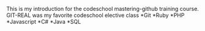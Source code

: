 This is my introduction for the codeschool mastering-github training course.
GIT-REAL was my favorite codeschool elective class
*Git
*Ruby
*PHP
*Javascript
*C#
*Java
*SQL

